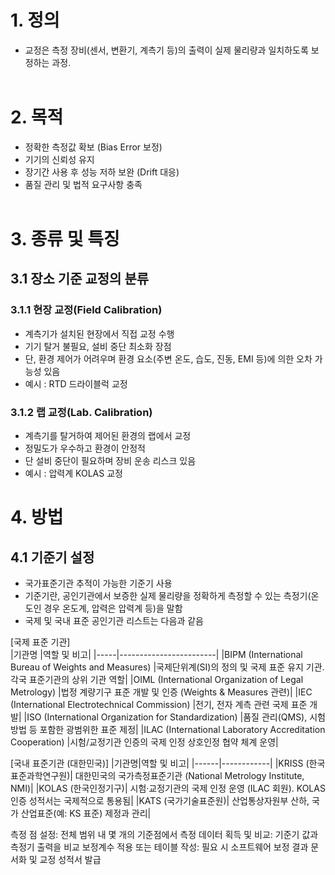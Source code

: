 # 1. 정의
- 교정은 측정 장비(센서, 변환기, 계측기 등)의 출력이 실제 물리량과 일치하도록 보정하는 과정.
</br></br>

# 2. 목적
- 정확한 측정값 확보 (Bias Error 보정)
- 기기의 신뢰성 유지
- 장기간 사용 후 성능 저하 보완 (Drift 대응)
- 품질 관리 및 법적 요구사항 충족
</br></br>

# 3. 종류 및 특징

## 3.1 장소 기준 교정의 분류

### 3.1.1 현장 교정(Field Calibration)
 - 계측기가 설치된 현장에서 직접 교정 수행
 - 기기 탈거 불필요, 설비 중단 최소화 장점
 - 단, 환경 제어가 어려우며 환경 요소(주변 온도, 습도, 진동, EMI 등)에 의한 오차 가능성 있음
 - 예시 : RTD 드라이블럭 교정

### 3.1.2 랩 교정(Lab. Calibration)
- 계측기를 탈거하여 제어된 환경의 랩에서 교정
- 정밀도가 우수하고 환경이 안정적
- 단 설비 중단이 필요하며 장비 운송 리스크 있음
- 예시 : 압력계 KOLAS 교정

# 4. 방법
## 4.1 기준기 설정
- 국가표준기관 추적이 가능한 기준기 사용
- 기준기란, 공인기관에서 보증한 실제 물리량을 정확하게 측정할 수 있는 측정기(온도인 경우 온도계, 압력은 압력계 등)을 말함
- 국제 및 국내 표준 공인기관 리스트는 다음과 같음
  
[국제 표준 기관]  
|기관명 |역할 및 비고|
|-----|------------------------|
|BIPM (International Bureau of Weights and Measures)	|국제단위계(SI)의 정의 및 국제 표준 유지 기관. 각국 표준기관의 상위 기관 역할|
|OIML (International Organization of Legal Metrology)	|법정 계량기구 표준 개발 및 인증 (Weights & Measures 관련)|
|IEC (International Electrotechnical Commission)	|전기, 전자 계측 관련 국제 표준 개발|
|ISO (International Organization for Standardization)	|품질 관리(QMS), 시험 방법 등 포함한 광범위한 표준 제정|
|ILAC (International Laboratory Accreditation Cooperation)	|시험/교정기관 인증의 국제 인정 상호인정 협약 체계 운영|
</br>

[국내 표준기관 (대한민국)]
|기관명|역할 및 비고|
|------|------------|
|KRISS (한국표준과학연구원)|	대한민국의 국가측정표준기관 (National Metrology Institute, NMI)|
|KOLAS (한국인정기구)|	시험·교정기관의 국제 인정 운영 (ILAC 회원). KOLAS 인증 성적서는 국제적으로 통용됨|
|KATS (국가기술표준원)|	산업통상자원부 산하, 국가 산업표준(예: KS 표준) 제정과 관리|


측정 점 설정: 전체 범위 내 몇 개의 기준점에서 측정
데이터 획득 및 비교: 기준기 값과 측정기 출력을 비교
보정계수 적용 또는 테이블 작성: 필요 시 소프트웨어 보정
결과 문서화 및 교정 성적서 발급
